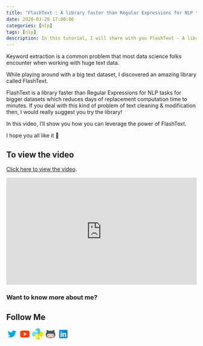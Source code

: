 ```yaml
---
title: "FlashText : A library faster than Regular Expressions for NLP tasks"
date: 2020-03-20 17:00:00
categories: [nlp]
tags: [nlp]
description: In this tutorial, I will share with you FlashText - A library faster than Regular Expressions for NLP tasks.
---
```


Keyword extraction is a common problem that most data science folks encounter when working with huge text data.

While playing around with a big text dataset, I discovered an amazing library called FlashText. 

FlashText is a library faster than Regular Expressions for NLP tasks for bigger datasets which reduces days of replacement computation time to minutes. If you deal with this kind of problem of text cleaning & modification then, I would really suggest you try the library!

In this video, I’ll show you how you can leverage the power of FlashText.

I hope you all like it 🙂

## To view the video

<p> <a href="https://www.youtube.com/watch?v=lK1R2ztsN4A">Click here to view the video</a>.</p>

<div style="position: relative; padding-bottom: 56.25%; height: 0; overflow: hidden;">
  <iframe src="https://www.youtube.com/embed/lK1R2ztsN4A" style="position: absolute; top: 0; left: 0; width: 100%; height: 100%; border:0;" allowfullscreen title="YouTube Video"></iframe>
</div>

### Want to know more about me?
## Follow Me
<a href="https://twitter.com/_bhaveshbhatt" target="_blank"><img class="ai-subscribed-social-icon" src="/assets/images/tw.png" width="30"></a>
<a href="https://www.youtube.com/bhaveshbhatt8791/" target="_blank"><img class="ai-subscribed-social-icon" src="/assets/images/ytb.png" width="30"></a>
<a href="https://www.youtube.com/PythonTricks/" target="_blank"><img class="ai-subscribed-social-icon" src="/assets/images/python_logo.png" width="30"></a>
<a href="https://github.com/bhattbhavesh91" target="_blank"><img class="ai-subscribed-social-icon" src="/assets/images/gthb.png" width="30"></a>
<a href="https://www.linkedin.com/in/bhattbhavesh91/" target="_blank"><img class="ai-subscribed-social-icon" src="/assets/images/lnkdn.png" width="30"></a>
